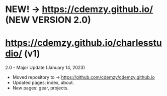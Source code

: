 # NEW! -> https://cdemzy.github.io/ (NEW VERSION 2.0)
# https://cdemzy.github.io/charlesstudio/ (v1)
 2.0 - Major Update (January 14, 2023)

- Moved repository to -> https://github.com/cdemzy/cdemzy.github.io
- Updated pages: index, about.
- New pages: gear, projects.